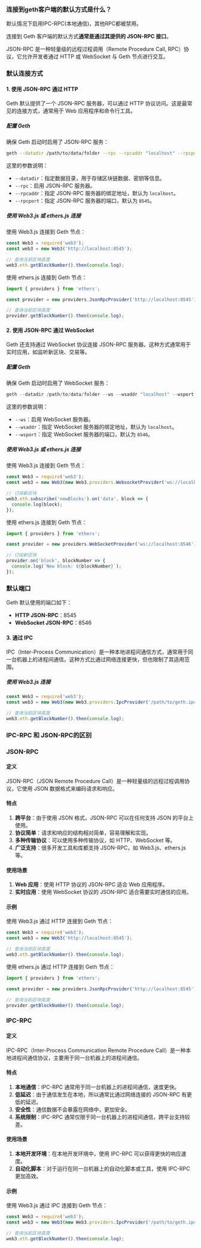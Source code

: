### 连接到geth客户端的默认方式是什么？

默认情况下启用IPC-RPC(本地通信)，其他RPC都被禁用。

连接到 Geth 客户端的默认方式**通常是通过其提供的 JSON-RPC 接口**。

JSON-RPC 是一种轻量级的远程过程调用（Remote Procedure Call, RPC）协议，它允许开发者通过 HTTP 或 WebSocket 与 Geth 节点进行交互。

### 默认连接方式

#### 1. 使用 JSON-RPC 通过 HTTP

Geth 默认提供了一个 JSON-RPC 服务器，可以通过 HTTP 协议访问。这是最常见的连接方式，通常用于 Web 应用程序和命令行工具。

##### 配置 Geth

确保 Geth 启动时启用了 JSON-RPC 服务：

```sh
geth --datadir /path/to/data/folder --rpc --rpcaddr "localhost" --rpcport "8545"
```

这里的参数说明：

- `--datadir`：指定数据目录，用于存储区块链数据、密钥等信息。
- `--rpc`：启用 JSON-RPC 服务器。
- `--rpcaddr`：指定 JSON-RPC 服务器的绑定地址，默认为 `localhost`。
- `--rpcport`：指定 JSON-RPC 服务器的端口，默认为 `8545`。

##### 使用 Web3.js 或 ethers.js 连接

使用 Web3.js 连接到 Geth 节点：

```js
const Web3 = require('web3');
const web3 = new Web3('http://localhost:8545');

// 查询当前区块高度
web3.eth.getBlockNumber().then(console.log);
```

使用 ethers.js 连接到 Geth 节点：

```js
import { providers } from 'ethers';

const provider = new providers.JsonRpcProvider('http://localhost:8545');

// 查询当前区块高度
provider.getBlockNumber().then(console.log);
```

#### 2. 使用 JSON-RPC 通过 WebSocket

Geth 还支持通过 WebSocket 协议连接 JSON-RPC 服务器。这种方式通常用于实时应用，如监听新区块、交易等。

##### 配置 Geth

确保 Geth 启动时启用了 WebSocket 服务：

```js
geth --datadir /path/to/data/folder --ws --wsaddr "localhost" --wsport "8546"
```

这里的参数说明：

- `--ws`：启用 WebSocket 服务器。
- `--wsaddr`：指定 WebSocket 服务器的绑定地址，默认为 `localhost`。
- `--wsport`：指定 WebSocket 服务器的端口，默认为 `8546`。

##### 使用 Web3.js 或 ethers.js 连接

使用 Web3.js 连接到 Geth 节点：

```js
const Web3 = require('web3');
const web3 = new Web3(new Web3.providers.WebsocketProvider('ws://localhost:8546'));

// 订阅新区块
web3.eth.subscribe('newBlocks').on('data', block => {
  console.log(block);
});
```

使用 ethers.js 连接到 Geth 节点：

```js
import { providers } from 'ethers';

const provider = new providers.WebSocketProvider('ws://localhost:8546');

// 订阅新区块
provider.on('block', blockNumber => {
  console.log(`New block: ${blockNumber}`);
});
```

### 默认端口

Geth 默认使用的端口如下：

- **HTTP JSON-RPC**：8545
- **WebSocket JSON-RPC**：8546

#### 3. 通过 IPC

IPC（Inter-Process Communication）是一种本地进程间通信方式，通常用于同一台机器上的进程间通信。这种方式比通过网络连接更快，但也限制了其适用范围。

##### 使用 Web3.js 连接

```js
const Web3 = require('web3');
const web3 = new Web3(new Web3.providers.IpcProvider('/path/to/geth.ipc'));

// 查询当前区块高度
web3.eth.getBlockNumber().then(console.log);
```

### IPC-RPC 和 JSON-RPC的区别

### JSON-RPC

#### 定义

JSON-RPC（JSON Remote Procedure Call）是一种轻量级的远程过程调用协议，它使用 JSON 数据格式来编码请求和响应。

#### 特点

1. **跨平台**：由于使用 JSON 格式，JSON-RPC 可以在任何支持 JSON 的平台上使用。
2. **协议简单**：请求和响应的结构相对简单，容易理解和实现。
3. **多种传输协议**：可以使用多种传输协议，如 HTTP、WebSocket 等。
4. **广泛支持**：很多开发工具和库都支持 JSON-RPC，如 Web3.js、ethers.js 等。

#### 使用场景

1. **Web 应用**：使用 HTTP 协议的 JSON-RPC 适合 Web 应用程序。
2. **实时应用**：使用 WebSocket 协议的 JSON-RPC 适合需要实时通信的应用。

#### 示例

使用 Web3.js 通过 HTTP 连接到 Geth 节点：

```js
const Web3 = require('web3');
const web3 = new Web3('http://localhost:8545');

// 查询当前区块高度
web3.eth.getBlockNumber().then(console.log);
```

使用 ethers.js 通过 HTTP 连接到 Geth 节点：

```js
import { providers } from 'ethers';

const provider = new providers.JsonRpcProvider('http://localhost:8545');

// 查询当前区块高度
provider.getBlockNumber().then(console.log);
```

### IPC-RPC

#### 定义

IPC-RPC（Inter-Process Communication Remote Procedure Call）是一种本地进程间通信协议，主要用于同一台机器上的进程间通信。

#### 特点

1. **本地通信**：IPC-RPC 通常用于同一台机器上的进程间通信，速度更快。
2. **低延迟**：由于通信发生在本地，所以通常比通过网络连接的 JSON-RPC 有更低的延迟。
3. **安全性**：通信数据不会暴露在网络中，更加安全。
4. **系统限制**：IPC-RPC 通常仅限于同一台机器上的进程间通信，跨平台支持较差。

#### 使用场景

1. **本地开发环境**：在本地开发环境中，使用 IPC-RPC 可以获得更快的响应速度。
2. **自动化脚本**：对于运行在同一台机器上的自动化脚本或工具，使用 IPC-RPC 更加高效。

#### 示例

使用 Web3.js 通过 IPC 连接到 Geth 节点：

```js
const Web3 = require('web3');
const web3 = new Web3(new Web3.providers.IpcProvider('/path/to/geth.ipc'));

// 查询当前区块高度
web3.eth.getBlockNumber().then(console.log);
```

